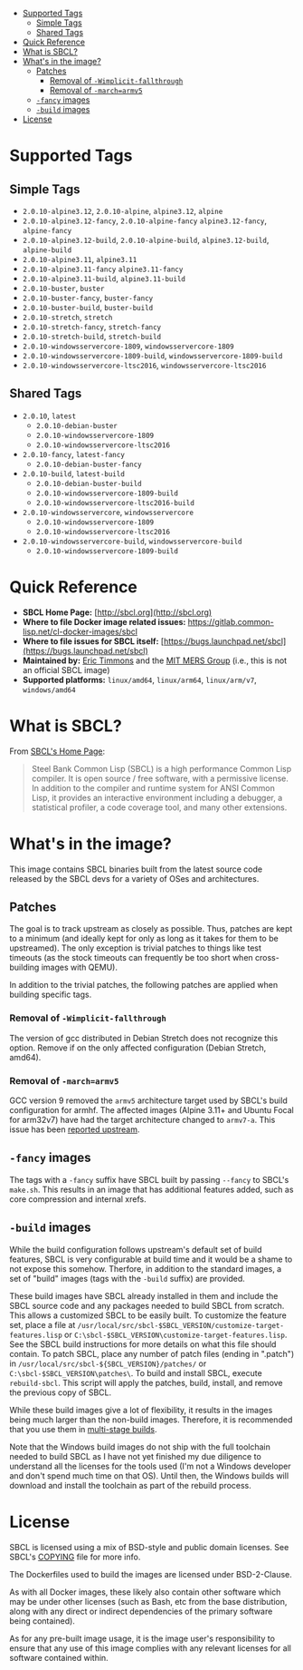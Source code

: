 - [Supported Tags](#org317f682)
  - [Simple Tags](#orgcbbee6f)
  - [Shared Tags](#orgaeaa946)
- [Quick Reference](#org4d8592d)
- [What is SBCL?](#org07276a6)
- [What's in the image?](#org386b700)
  - [Patches](#orgaafe255)
    - [Removal of `-Wimplicit-fallthrough`](#org18df56a)
    - [Removal of `-march=armv5`](#orge7f3bb8)
  - [`-fancy` images](#org44e4d7a)
  - [`-build` images](#orgb4acb2f)
- [License](#org9d59e77)



<a id="org317f682"></a>

# Supported Tags


<a id="orgcbbee6f"></a>

## Simple Tags

-   `2.0.10-alpine3.12`, `2.0.10-alpine`, `alpine3.12`, `alpine`
-   `2.0.10-alpine3.12-fancy`, `2.0.10-alpine-fancy` `alpine3.12-fancy`, `alpine-fancy`
-   `2.0.10-alpine3.12-build`, `2.0.10-alpine-build`, `alpine3.12-build`, `alpine-build`
-   `2.0.10-alpine3.11`, `alpine3.11`
-   `2.0.10-alpine3.11-fancy` `alpine3.11-fancy`
-   `2.0.10-alpine3.11-build`, `alpine3.11-build`
-   `2.0.10-buster`, `buster`
-   `2.0.10-buster-fancy`, `buster-fancy`
-   `2.0.10-buster-build`, `buster-build`
-   `2.0.10-stretch`, `stretch`
-   `2.0.10-stretch-fancy`, `stretch-fancy`
-   `2.0.10-stretch-build`, `stretch-build`
-   `2.0.10-windowsservercore-1809`, `windowsservercore-1809`
-   `2.0.10-windowsservercore-1809-build`, `windowsservercore-1809-build`
-   `2.0.10-windowsservercore-ltsc2016`, `windowsservercore-ltsc2016`


<a id="orgaeaa946"></a>

## Shared Tags

-   `2.0.10`, `latest`
    -   `2.0.10-debian-buster`
    -   `2.0.10-windowsservercore-1809`
    -   `2.0.10-windowsservercore-ltsc2016`
-   `2.0.10-fancy`, `latest-fancy`
    -   `2.0.10-debian-buster-fancy`
-   `2.0.10-build`, `latest-build`
    -   `2.0.10-debian-buster-build`
    -   `2.0.10-windowsservercore-1809-build`
    -   `2.0.10-windowsservercore-ltsc2016-build`
-   `2.0.10-windowsservercore`, `windowsservercore`
    -   `2.0.10-windowsservercore-1809`
    -   `2.0.10-windowsservercore-ltsc2016`
-   `2.0.10-windowsservercore-build`, `windowsservercore-build`
    -   `2.0.10-windowsservercore-1809-build`


<a id="org4d8592d"></a>

# Quick Reference

-   **SBCL Home Page:** [http://sbcl.org](http://sbcl.org)
-   **Where to file Docker image related issues:** <https://gitlab.common-lisp.net/cl-docker-images/sbcl>
-   **Where to file issues for SBCL itself:** [https://bugs.launchpad.net/sbcl](https://bugs.launchpad.net/sbcl)
-   **Maintained by:** [Eric Timmons](https://github.com/daewok) and the [MIT MERS Group](https://mers.csail.mit.edu/) (i.e., this is not an official SBCL image)
-   **Supported platforms:** `linux/amd64`, `linux/arm64`, `linux/arm/v7`, `windows/amd64`


<a id="org07276a6"></a>

# What is SBCL?

From [SBCL's Home Page](http://sbcl.org):

> Steel Bank Common Lisp (SBCL) is a high performance Common Lisp compiler. It is open source / free software, with a permissive license. In addition to the compiler and runtime system for ANSI Common Lisp, it provides an interactive environment including a debugger, a statistical profiler, a code coverage tool, and many other extensions.


<a id="org386b700"></a>

# What's in the image?

This image contains SBCL binaries built from the latest source code released by the SBCL devs for a variety of OSes and architectures.


<a id="orgaafe255"></a>

## Patches

The goal is to track upstream as closely as possible. Thus, patches are kept to a minimum (and ideally kept for only as long as it takes for them to be upstreamed). The only exception is trivial patches to things like test timeouts (as the stock timeouts can frequently be too short when cross-building images with QEMU).

In addition to the trivial patches, the following patches are applied when building specific tags.


<a id="org18df56a"></a>

### Removal of `-Wimplicit-fallthrough`

The version of gcc distributed in Debian Stretch does not recognize this option. Remove if on the only affected configuration (Debian Stretch, amd64).


<a id="orge7f3bb8"></a>

### Removal of `-march=armv5`

GCC version 9 removed the `armv5` architecture target used by SBCL's build configuration for armhf. The affected images (Alpine 3.11+ and Ubuntu Focal for arm32v7) have had the target architecture changed to `armv7-a`. This issue has been [reported upstream](https://bugs.launchpad.net/sbcl/+bug/1839783).


<a id="org44e4d7a"></a>

## `-fancy` images

The tags with a `-fancy` suffix have SBCL built by passing `--fancy` to SBCL's `make.sh`. This results in an image that has additional features added, such as core compression and internal xrefs.


<a id="orgb4acb2f"></a>

## `-build` images

While the build configuration follows upstream's default set of build features, SBCL is very configurable at build time and it would be a shame to not expose this somehow. Therfore, in addition to the standard images, a set of "build" images (tags with the `-build` suffix) are provided.

These build images have SBCL already installed in them and include the SBCL source code and any packages needed to build SBCL from scratch. This allows a customized SBCL to be easily built. To customize the feature set, place a file at `/usr/local/src/sbcl-$SBCL_VERSION/customize-target-features.lisp` or `C:\sbcl-$SBCL_VERSION\customize-target-features.lisp`. See the SBCL build instructions for more details on what this file should contain. To patch SBCL, place any number of patch files (ending in ".patch") in `/usr/local/src/sbcl-${SBCL_VERSION}/patches/` or `C:\sbcl-$SBCL_VERSION\patches\`. To build and install SBCL, execute `rebuild-sbcl`. This script will apply the patches, build, install, and remove the previous copy of SBCL.

While these build images give a lot of flexibility, it results in the images being much larger than the non-build images. Therefore, it is recommended that you use them in [multi-stage builds](https://docs.docker.com/develop/develop-images/multistage-build/).

Note that the Windows build images do not ship with the full toolchain needed to build SBCL as I have not yet finished my due diligence to understand all the licenses for the tools used (I'm not a Windows developer and don't spend much time on that OS). Until then, the Windows builds will download and install the toolchain as part of the rebuild process.


<a id="org9d59e77"></a>

# License

SBCL is licensed using a mix of BSD-style and public domain licenses. See SBCL's [COPYING](http://sbcl.git.sourceforge.net/git/gitweb.cgi?p=sbcl/sbcl.git;a=blob_plain;f=COPYING;hb=HEAD) file for more info.

The Dockerfiles used to build the images are licensed under BSD-2-Clause.

As with all Docker images, these likely also contain other software which may be under other licenses (such as Bash, etc from the base distribution, along with any direct or indirect dependencies of the primary software being contained).

As for any pre-built image usage, it is the image user's responsibility to ensure that any use of this image complies with any relevant licenses for all software contained within.
